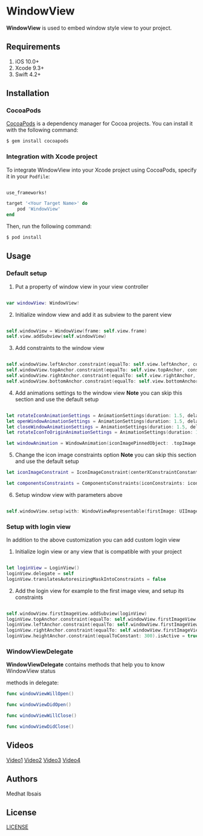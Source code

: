 # WindowView

**WindowView** is used to embed window style view to your project.

## Requirements
1. iOS 10.0+
2. Xcode 9.3+
3. Swift 4.2+

## Installation

### CocoaPods

[CocoaPods](https://cocoapods.org) is a dependency manager for Cocoa projects. You can install it with the following command:

```bash
$ gem install cocoapods
```


### Integration with Xcode project

To integrate WindowView into your Xcode project using CocoaPods, specify it in your `Podfile`:

```ruby

use_frameworks!

target '<Your Target Name>' do
    pod 'WindowView'
end
```

Then, run the following command:

```bash
$ pod install
```

## Usage

### Default setup

1. Put a property of window view in your view controller
```swift

var windowView: WindowView!
```

2. Initialize window view and add it as subview to the parent view
```swift

self.windowView = WindowView(frame: self.view.frame)
self.view.addSubview(self.windowView)
```

3. Add constraints to the window view
```swift

self.windowView.leftAnchor.constraint(equalTo: self.view.leftAnchor, constant: 0).isActive = true
self.windowView.topAnchor.constraint(equalTo: self.view.topAnchor, constant: 0).isActive = true
self.windowView.rightAnchor.constraint(equalTo: self.view.rightAnchor, constant: 0).isActive = true
self.windowView.bottomAnchor.constraint(equalTo: self.view.bottomAnchor, constant: 0).isActive = true
```

4. Add animations settings to the window view
**Note** you can skip this section and use the default setup

```swift

let rotateIconAnimationSettings = AnimationSettings(duration: 1.5, delay: 0.5)
let openWindowAnimationSettings = AnimationSettings(duration: 1.5, delay: rotateIconAnimationSettings.fullDuration)
let closeWindowAnimationSettings = AnimationSettings(duration: 1.5, delay: 0)
let rotateIconToOriginAnimationSettings = AnimationSettings(duration: 1.5, delay: closeWindowAnimationSettings.fullDuration)

let windowAnimation = WindowAnimation(iconImagePinnedObject: .topImage, iconRotationAngle: 190, rotateIconAnimationSettings: rotateIconAnimationSettings, rotateIconToOriginAnimationSettings: rotateIconToOriginAnimationSettings, openWindowAnimationSettings: openWindowAnimationSettings, closeWindowAnimationSettings: closeWindowAnimationSettings)
```
5. Change the icon image constraints option
**Note** you can skip this section and use the default setup

```swift 
let iconImageConstraint = IconImageConstraint(centerXConstraintConstant: 0, centerYConstraintConstant: 0, height: 128, width: 128)

let componentsConstraints = ComponentsConstraints(iconConstraints: iconImageConstraint)
```

6. Setup window view with parameters above

```swift

self.windowView.setup(with: WindowViewRepresentable(firstImage: UIImage(named: "backgroundImage")!, secondImage: UIImage(named: "backgroundImage")!, iconImage: UIImage(named: "JustChatLogo")!, componentsConstraints: componentsConstraints, windowAnimation: windowAnimation))
```

### Setup with login view
In addition to the above customization you can add custom login view

1. Initialize login view or any view that is compatible with your project
```swift 

let loginView = LoginView()
loginView.delegate = self
loginView.translatesAutoresizingMaskIntoConstraints = false
```

2. Add the login view for example to the first image view, and setup its constraints

```swift 

self.windowView.firstImageView.addSubview(loginView)
loginView.topAnchor.constraint(equalTo: self.windowView.firstImageView.topAnchor, constant: 50).isActive = true
loginView.leftAnchor.constraint(equalTo: self.windowView.firstImageView.leftAnchor).isActive = true
loginView.rightAnchor.constraint(equalTo: self.windowView.firstImageView.rightAnchor).isActive = true
loginView.heightAnchor.constraint(equalToConstant: 300).isActive = true
```


### WindowViewDelegate
**WindowViewDelegate** contains methods that help you to know WindowView status

methods in delegate:

```swift
func windowViewWillOpen()

func windowViewDidOpen()

func windowViewWillClose()

func windowViewDidClose()
```

## Videos
[Video1](https://github.com/medhatibsais/WindowView/blob/master/Videos/video1.gif)
[Video2](https://github.com/medhatibsais/WindowView/blob/master/Videos/video2.gif)
[Video3](https://github.com/medhatibsais/WindowView/blob/master/Videos/video3.gif)
[Video4](https://github.com/medhatibsais/WindowView/blob/master/Videos/video4.gif)

## Authors

Medhat Ibsais

## License
[LICENSE](https://github.com/medhatibsais/WindowView/blob/master/LICENSE)
